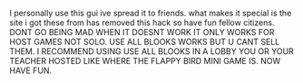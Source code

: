 I personally use this gui ive spread it to friends. what makes it special is the site i got these from has removed this hack so have fun fellow citizens. DONT GO BEING MAD WHEN IT DOESNT WORK IT ONLY WORKS FOR HOST GAMES NOT SOLO. USE ALL BLOOKS WORKS BUT U CANT SELL THEM. I RECOMMEND USING USE ALL BLOOKS IN A LOBBY YOU OR YOUR TEACHER HOSTED LIKE WHERE THE FLAPPY BIRD MINI GAME IS. NOW HAVE FUN.
